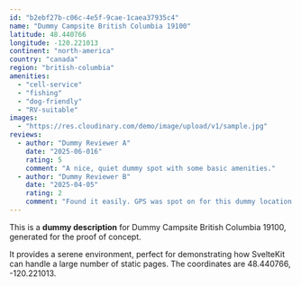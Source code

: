 ```yaml
---
id: "b2ebf27b-c06c-4e5f-9cae-1caea37935c4"
name: "Dummy Campsite British Columbia 19100"
latitude: 48.440766
longitude: -120.221013
continent: "north-america"
country: "canada"
region: "british-columbia"
amenities:
  - "cell-service"
  - "fishing"
  - "dog-friendly"
  - "RV-suitable"
images:
  - "https://res.cloudinary.com/demo/image/upload/v1/sample.jpg"
reviews:
  - author: "Dummy Reviewer A"
    date: "2025-06-016"
    rating: 5
    comment: "A nice, quiet dummy spot with some basic amenities."
  - author: "Dummy Reviewer B"
    date: "2025-04-05"
    rating: 2
    comment: "Found it easily. GPS was spot on for this dummy location."
---
```


This is a **dummy description** for Dummy Campsite British Columbia 19100, generated for the proof of concept.

It provides a serene environment, perfect for demonstrating how SvelteKit can handle a large number of static pages. The coordinates are 48.440766, -120.221013.
